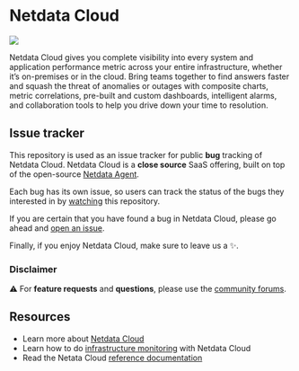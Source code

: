# Netdata Cloud

![](https://www.netdata.cloud/wp-content/uploads/2020/11/cloud_overview-202011-v2-1280x782.png)

Netdata Cloud gives you complete visibility into every system and application performance metric across your entire infrastructure, whether it’s on-premises or in the cloud. Bring teams together to find answers faster and squash the threat of anomalies or outages with composite charts, metric correlations, pre-built and custom dashboards, intelligent alarms, and collaboration tools to help you drive down your time to resolution.

## Issue tracker

This repository is used as an issue tracker for public **bug** tracking of Netdata Cloud. Netdata Cloud is a **close source** SaaS offering, built on top of the open-source [Netdata Agent](https://github.com/netdata/netdata).

Each bug has its own issue, so users can track the status of the bugs they interested in by [watching](https://docs.github.com/en/enterprise-server@2.20/github/receiving-notifications-about-activity-on-github/watching-and-unwatching-repositories) this repository.

If you are certain that you have found a bug in Netdata Cloud, please go ahead and [open an issue](https://github.com/netdata/netdata-cloud/issues/new/choose).

Finally, if you enjoy Netdata Cloud, make sure to leave us a ✨.

### Disclaimer

⚠️ For **feature requests** and **questions**, please use the [community forums](https://community.netdata.cloud).

## Resources

- Learn more about [Netdata Cloud](https://www.netdata.cloud/cloud/)
- Learn how to do [infrastructure monitoring](https://learn.netdata.cloud/docs/quickstart/infrastructure) with Netdata Cloud
- Read the Netata Cloud [reference documentation](https://learn.netdata.cloud/docs/cloud)


